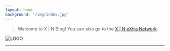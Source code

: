 ```yaml
---
layout: home
background: '/img/index.jpg'
---
```

>Welcome to X \| N Blog! You can also go to the <u><a href="http://xin.g2.xrea.com">X | N eXtra Network</a></u>.

![LOGO](https://ss1.xrea.com/xin.g2.xrea.com/content/images/xin.png)

---
